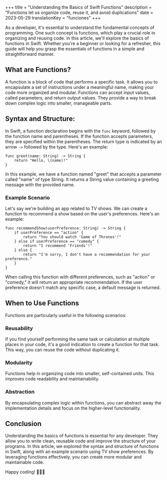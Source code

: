 +++
title = "Understanding the Basics of Swift Functions"
description = "Functions let us organize code, reuse it, and avoid duplications"
date = 2023-05-29
translationKey = "funciones"
+++

As a developer, it's essential to understand the fundamental concepts of programming. One such concept is functions, which play a crucial role in organizing and reusing code. In this article, we'll explore the basics of functions in Swift. Whether you're a beginner or looking for a refresher, this guide will help you grasp the essentials of functions in a simple and straightforward manner.

## What are Functions?
A function is a block of code that performs a specific task. It allows you to encapsulate a set of instructions under a meaningful name, making your code more organized and modular. Functions can accept input values, called parameters, and return output values. They provide a way to break down complex logic into smaller, manageable parts.

## Syntax and Structure:
In Swift, a function declaration begins with the `func` keyword, followed by the function name and parentheses. If the function accepts parameters, they are specified within the parentheses. The return type is indicated by an arrow `->` followed by the type. Here's an example:

```
func greet(name: String) -> String {
    return "Hello, \(name)!"
}
```

In this example, we have a function named "greet" that accepts a parameter called "name" of type String. It returns a String value containing a greeting message with the provided name.

### Example Scenario
Let's say we're building an app related to TV shows. We can create a function to recommend a show based on the user's preferences. Here's an example:

```
func recommendShow(userPreference: String) -> String {
    if userPreference == "action" {
        return "You should watch 'Game of Thrones'!"
    } else if userPreference == "comedy" {
        return "I recommend 'Friends'!"
    } else {
        return "I'm sorry, I don't have a recommendation for your preference."
    }
}
```
When calling this function with different preferences, such as "action" or "comedy," it will return an appropriate recommendation. If the user preference doesn't match any specific case, a default message is returned.

## When to Use Functions
Functions are particularly useful in the following scenarios:

### Reusability
If you find yourself performing the same task or calculation at multiple places in your code, it's a good indication to create a function for that task. This way, you can reuse the code without duplicating it.

### Modularity
Functions help in organizing code into smaller, self-contained units. This improves code readability and maintainability.

### Abstraction
By encapsulating complex logic within functions, you can abstract away the implementation details and focus on the higher-level functionality.

## Conclusion
Understanding the basics of functions is essential for any developer. They allow you to write clean, reusable code and improve the structure of your programs. In this article, we explored the syntax and structure of functions in Swift, along with an example scenario using TV show preferences. By leveraging functions effectively, you can create more modular and maintainable code. 

Happy coding! 👨🏻‍💻
